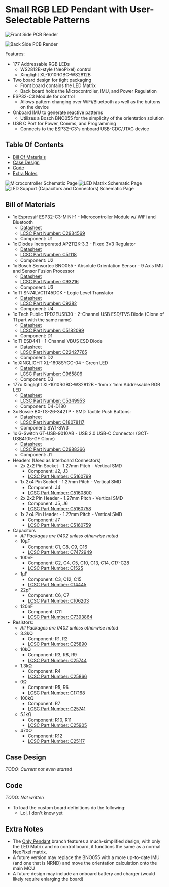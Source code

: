 # Small RGB LED Pendant with User-Selectable Patterns

<!--  ![Assembled Device](images/????.png) -->

![Front Side PCB Render](images/front-render.png)

![Back Side PCB Render](images/back-render.png)

Features:
- 177 Addressable RGB LEDs
    - WS2812B-style (NeoPixel) control
    - Xinglight XL-1010RGBC-WS2812B
- Two board design for tight packaging
    - Front board contains the LED Matrix
    - Back board holds the Microcontroller, IMU, and Power Regulation
- ESP32-C3 Module for control
    - Allows pattern changing over WiFi/Bluetooth as well as the buttons on the device
- Onboard IMU to generate reactive patterns
    - Utilizes a Bosch BNO055 for the simplicity of the orientation solution
- USB C Port for Power, Comms, and Programming
    - Connects to the ESP32-C3's onboard USB-CDC/JTAG device

## Table Of Contents
- [Bill Of Materials](#bill-of-materials)
- [Case Design](#case-design)
- [Code](#code)
- [Extra Notes](#extra-notes)

![Microcontroller Schematic Page](images/Small_Pendant-MCU.svg)
![LED Matrix Schematic Page](images/Small_Pendant-LEDs.svg)
![LED Support (Capacitors and Connectors) Schematic Page](images/Small_Pendant-LED_Support.svg)

## Bill of Materials
- 1x Espressif ESP32-C3-MINI-1 - Microcontroller Module w/ WiFi and Bluetooth
    - [Datasheet](https://www.espressif.com/sites/default/files/documentation/esp32-c3-mini-1_datasheet_en.pdf)
    - [LCSC Part Number: C2934569](https://www.lcsc.com/product-detail/WiFi-Modules_Espressif-Systems-ESP32-C3-MINI-1-H4_C2934569.html)
    - Component: U1
- 1x Diodes Incorporated AP2112K-3.3 - Fixed 3V3 Regulator
    - [Datasheet](https://www.diodes.com/assets/Datasheets/AP2112.pdf)
    - [LCSC Part Number: C51118](https://www.lcsc.com/product-detail/Voltage-Regulators-Linear-Low-Drop-Out-LDO-Regulators_Diodes-Incorporated-AP2112K-3-3TRG1_C51118.html)
    - Component: U2
- 1x Bosch Sensortec BNO055 - Absolute Orientation Sensor - 9 Axis IMU and Sensor Fusion Processor
    - [Datasheet](https://www.bosch-sensortec.com/media/boschsensortec/downloads/datasheets/bst-bno055-ds000.pdf)
    - [LCSC Part Number: C93216](https://www.lcsc.com/product-detail/Accelerometers_Bosch-Sensortec-BNO055_C93216.html)
    - Component: U3
- 1x TI SN74LVC1T45DCK - Logic Level Translator
    - [Datasheet](https://www.ti.com/lit/ds/symlink/sn74lvc1t45.pdf)
    - [LCSC Part Number: C9382](https://www.lcsc.com/product-detail/Translators-Level-Shifters_Texas-Instruments-SN74LVC1T45DCKR_C9382.html)
    - Component: U4
- 1x Tech Public TPD2EUSB30 - 2-Channel USB ESD/TVS Diode (Clone of TI part with the same name)
    - [Datasheet](https://www.ti.com/lit/ds/symlink/tpd2eusb30.pdf)
    - [LCSC Part Number: C5182099](https://www.lcsc.com/product-detail/ESD-and-Surge-Protection-TVS-ESD_TECH-PUBLIC-TPD2EUSB30DRTR_C5182099.html)
    - Component: D1
- 1x TI ESD441 - 1-Channel VBUS ESD Diode
    - [Datasheet](https://www.ti.com/lit/ds/symlink/esd441.pdf)
    - [LCSC Part Number: C22427765](https://www.lcsc.com/product-detail/ESD-and-Surge-Protection-TVS-ESD_Texas-Instruments-ESD441DPLR_C22427765.html)
    - Component: D2
- 1x XINGLIGHT XL-1608SYGC-04 - Green LED
    - [Datasheet](https://www.lcsc.com/datasheet/lcsc_datasheet_2410121310_XINGLIGHT-XL-1608SYGC-04_C965806.pdf)
    - [LCSC Part Number: C965806](https://www.lcsc.com/product-detail/LED-Indication-Discrete_XINGLIGHT-XL-1608SYGC-04_C965806.html)
    - Component: D3
- 177x Xinglight XL-1010RGBC-WS2812B - 1mm x 1mm Addressable RGB LED
    - [Datasheet](https://www.lcsc.com/datasheet/lcsc_datasheet_2410121315_XINGLIGHT-XL-1010RGBC-WS2812B_C5349953.pdf)
    - [LCSC Part Number: C5349953](https://www.lcsc.com/product-detail/RGB-LEDs-Built-in-IC_XINGLIGHT-XL-1010RGBC-WS2812B_C5349953.html)
    - Component: D4-D180
- 3x Bossie BX-TS-26-342TP - SMD Tactile Push Buttons:
    - [Datasheet](https://www.lcsc.com/datasheet/lcsc_datasheet_2410121625_Bossie-BX-TS-26-342TP_C18078117.pdf)
    - [LCSC Part Number: C18078117](https://www.lcsc.com/product-detail/Tactile-Switches_Bossie-BX-TS-26-342TP_C18078117.html)
    - Component: SW1-SW3
- 1x G-Switch GT-USB-9010AB - USB 2.0 USB-C Connector (GCT-USB4105-GF Clone)
    - [Datasheet](https://www.lcsc.com/datasheet/lcsc_datasheet_2411221125_G-Switch-GT-USB-9010AB_C2988366.pdf)
    - [LCSC Part Number: C2988366](https://www.lcsc.com/product-detail/USB-Connectors_G-Switch-GT-USB-9010AB_C2988366.html)
    - Component: J1
- Headers (Used as Interboard Connectors)
    - 2x 2x2 Pin Socket - 1.27mm Pitch - Vertical SMD
        - Component: J2, J3
        - [LCSC Part Number: C5160799](https://www.lcsc.com/product-detail/Female-Headers_DEALON-DW127S-22-04-43_C5160799.html)
    - 1x 2x4 Pin Socket - 1.27mm Pitch - Vertical SMD
        - Component: J4
        - [LCSC Part Number: C5160800](https://www.lcsc.com/product-detail/Female-Headers_DEALON-DW127S-22-06-43_C5160800.html)
    - 2x 2x2 Pin Header - 1.27mm Pitch - Vertical SMD
        - Component: J5, J6
        - [LCSC Part Number: C5160758](https://www.lcsc.com/product-detail/Pin-Headers_DEALON-DZ127S-22-04-55_C5160758.html)
    - 1x 2x4 Pin Header - 1.27mm Pitch - Vertical SMD
        - Component: J7
        - [LCSC Part Number: C5160759](https://www.lcsc.com/product-detail/Pin-Headers_DEALON-DZ127S-22-06-55_C5160759.html)
- Capacitors
    - *All Packages are 0402 unless otherwise noted*
    - 10µF
        - Component: C1, C8, C9, C16
        - [LCSC Part Number: C7472949](https://www.lcsc.com/product-detail/Multilayer-Ceramic-Capacitors-MLCC-SMD-SMT_Chinocera-HGC0402R5106M100NTEJ_C7472949.html)
    - 100nF
        - Component: C2, C4, C5, C10, C13, C14, C17-C28
        - [LCSC Part Number: C1525](https://www.lcsc.com/product-detail/Multilayer-Ceramic-Capacitors-MLCC-SMD-SMT_Samsung-Electro-Mechanics-CL05B104KO5NNNC_C1525.html)
    - 1µF
        - Component: C3, C12, C15
        - [LCSC Part Number: C14445](https://www.lcsc.com/product-detail/Multilayer-Ceramic-Capacitors-MLCC-SMD-SMT_Samsung-Electro-Mechanics-CL05A105KP5NNNC_C14445.html)
    - 22pF
        - Component: C6, C7
        - [LCSC Part Number: C106203](https://www.lcsc.com/product-detail/Multilayer-Ceramic-Capacitors-MLCC-SMD-SMT_YAGEO-CC0402JRNPO9BN220_C106203.html)
    - 120nF
        - Component: C11
        - [LCSC Part Number: C7393864](https://www.lcsc.com/product-detail/Multilayer-Ceramic-Capacitors-MLCC-SMD-SMT_CCTC-TCC0402X7R124K160AT_C7393864.html)
- Resistors:
    - *All Packages are 0402 unless otherwise noted*
    - 3.3kΩ
        - Component: R1, R2
        - [LCSC Part Number: C25890](https://www.lcsc.com/product-detail/Chip-Resistor-Surface-Mount_UNI-ROYAL-Uniroyal-Elec-0402WGF3301TCE_C25890.html)
    - 10kΩ
        - Component: R3, R8, R9
        - [LCSC Part Number: C25744](https://www.lcsc.com/product-detail/Chip-Resistor-Surface-Mount_UNI-ROYAL-Uniroyal-Elec-0402WGF1002TCE_C25744.html)
    - 1.3kΩ
        - Component: R4
        - [LCSC Part Number: C25866](https://www.lcsc.com/product-detail/Chip-Resistor-Surface-Mount_UNI-ROYAL-Uniroyal-Elec-0402WGF1301TCE_C25866.html)
    - 0Ω
        - Component: R5, R6
        - [LCSC Part Number: C17168](https://www.lcsc.com/product-detail/Chip-Resistor-Surface-Mount_UNI-ROYAL-Uniroyal-Elec-0402WGF0000TCE_C17168.html)
    - 100kΩ
        - Component: R7
        - [LCSC Part Number: C25741](https://www.lcsc.com/product-detail/Chip-Resistor-Surface-Mount_UNI-ROYAL-Uniroyal-Elec-0402WGF1003TCE_C25741.html)
    - 5.1kΩ
        - Component: R10, R11
        - [LCSC Part Number: C25905](https://www.lcsc.com/product-detail/Chip-Resistor-Surface-Mount_UNI-ROYAL-Uniroyal-Elec-0402WGF5101TCE_C25905.html)
    - 470Ω
        - Component: R12
        - [LCSC Part Number: C25117](https://www.lcsc.com/product-detail/Chip-Resistor-Surface-Mount_UNI-ROYAL-Uniroyal-Elec-0402WGF4700TCE_C25117.html)


## Case Design
*TODO: Current not even started*

## Code
*TODO: Not written*
- To load the custom board definitions do the following:
    - Lol, I don't know yet
    
## Extra Notes
- The [Only Pendant](https://github.com/mjhaahr/RGB-LED-Pendant/tree/Only_Pendant) branch features a much-simplified design, with only the LED Matrix and no control board, it functions the same as a normal NeoPixel matrix.
- A future version may replace the BNO055 with a more up-to-date IMU (and one that is NRND) and move the orientation calculation onto the main MCU
- A future design may include an onboard battery and charger (would likely require enlarging the board)
